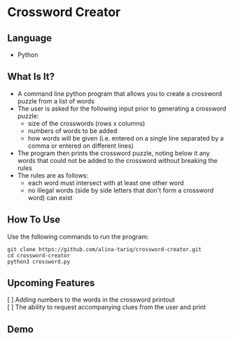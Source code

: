 # Crossword Creator

## Language
* Python

## What Is It? 
- A command line python program that allows you to create a crossword puzzle from a list of words
- The user is asked for the following input prior to generating a crossword puzzle:
	* size of the crosswords (rows x columns)
	* numbers of words to be added
	* how words will be given (i.e. entered on a single line separated by a comma or entered on different lines)
- The program then prints the crossword puzzle, noting below it any words that could not be added to the crossword without breaking the rules
- The rules are as follows:
	* each word must intersect with at least one other word
	* no illegal words (side by side letters that don't form a crossword word) can exist

## How To Use
Use the following commands to run the program:
```
git clone https://github.com/alina-tariq/crossword-creator.git
cd crossword-creator
python3 crossword.py
```

## Upcoming Features
[ ] Adding numbers to the words in the crossword printout  
[ ] The ability to request accompanying clues from the user and print 

## Demo
